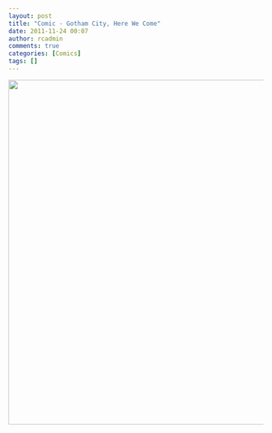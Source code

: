 ```yaml
---
layout: post
title: "Comic - Gotham City, Here We Come"
date: 2011-11-24 00:07
author: rcadmin
comments: true
categories: [Comics]
tags: []
---
```

<a href="http://bitsmack.com/wp/2011/11/23/comic-gotham-city-here-we-come/ ?"><img src="http://dl.bitsmack.com/uploads/2011/11/20111123.jpg" alt="" title="There aren't enough people doing comics for that subset of the population that enjoys teen dramas AND Batman." width="680" height="680" class="alignnone size-full wp-image-2301" /></a>
